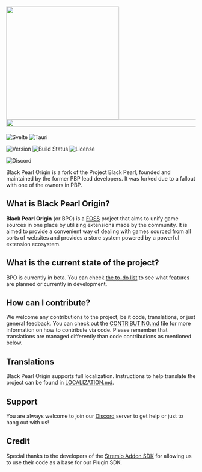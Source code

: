 # <img src="https://cdn.discordapp.com/attachments/1116703491293978694/1116773624100163678/bpo.png" width="300"> <img src="https://upload.wikimedia.org/wikipedia/commons/thumb/b/b0/Transgender_Pride_flag.svg/1920px-Transgender_Pride_flag.svg.png"  width="1200" height="20">

![Svelte](https://img.shields.io/badge/Svelte-4A4A55?style=for-the-badge&logo=svelte&logoColor=FF3E00 'Svelte') ![Tauri](https://img.shields.io/badge/Tauri-4A4A55?style=for-the-badge&logo=tauri&logoColor=00D1B2 'Tauri')

![Version](https://img.shields.io/badge/Version-0.3.0-blue?style=for-the-badge) ![Build Status](https://img.shields.io/badge/Status-Beta-green?style=for-the-badge) ![License](https://img.shields.io/badge/License-BSD--3--Clause-blue?style=for-the-badge)

![Discord](https://img.shields.io/discord/1031496547696914482?label=Discord&logo=discord&logoColor=white&style=for-the-badge)

Black Pearl Origin is a fork of the Project Black Pearl, founded and maintained by the former PBP lead developers. It was forked due to a fallout with one of the owners in PBP.

## What is Black Pearl Origin?

**Black Pearl Origin** (or BPO) is a [FOSS](https://en.wikipedia.org/wiki/Free_and_open-source_software) project that aims to unify game sources in one place by utilizing extensions made by the community. It is aimed to provide a convenient way of dealing with games sourced from all sorts of websites and provides a store system powered by a powerful extension ecosystem.

## What is the current state of the project?

BPO is currently in beta. You can check [the to-do list](https://github.com/orgs/BlackPearlOrigin/projects/2/views/1) to see what features are planned or currently in development.

## How can I contribute?

We welcome any contributions to the project, be it code, translations, or just general feedback. You can check out the [CONTRIBUTING.md](./CONTRIBUTING.md) file for more information on how to contribute via code.
Please remember that translations are managed differently than code contributions as mentioned below.

## Translations

Black Pearl Origin supports full localization. Instructions to help translate the project can be found in [LOCALIZATION.md](./LOCALIZATION.md).

## Support

You are always welcome to join our [Discord](https://discord.gg/WpBr3hJVf5) server to get help or just to hang out with us!

## Credit

Special thanks to the developers of the [Stremio Addon SDK](https://github.com/Stremio/stremio-addon-sdk) for allowing us to use their code as a base for our Plugin SDK.
